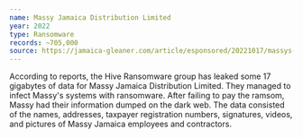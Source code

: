 ```yaml
---
name: Massy Jamaica Distribution Limited
year: 2022
type: Ransomware
records: ~705,000
source: https://jamaica-gleaner.com/article/esponsored/20221017/massys-ransomware-attack-exposes-consumers-and-companies
---
```

According to reports, the Hive Ransomware group has leaked some 17 gigabytes of data for Massy Jamaica Distribution Limited. They managed to infect Massy's systems with ransomware. After failing to pay the ramsom, Massy had their information dumped on the dark web. The data consisted of the names, addresses, taxpayer registration numbers, signatures, videos, and pictures of Massy Jamaica employees and contractors.